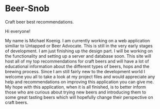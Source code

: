 # Beer-Snob
Craft beer best recommendations.

Hi everyone!

My name is Michael Koenig. I am currently working on a web application similiar to Untapped or Beer Advocate. This is still in the very early stages of development. I am just finishing up the design part. I will be working on the functionality and setting up a server and database soon. This site will host all of my top recommendations for craft beers and will have a lot of educational information about the different types of beers, hops and the brewing process. Since I am still fairly new to the development world I welcome you all to take a look at my project files and would appreciate any help and recommendations on improving this application you can give me. My hope with this application, when it is all finished, is to better inform those who are curious about trying new beers and introducing them to some great tasting beers which will hopefully change their perspective on craft beers.

